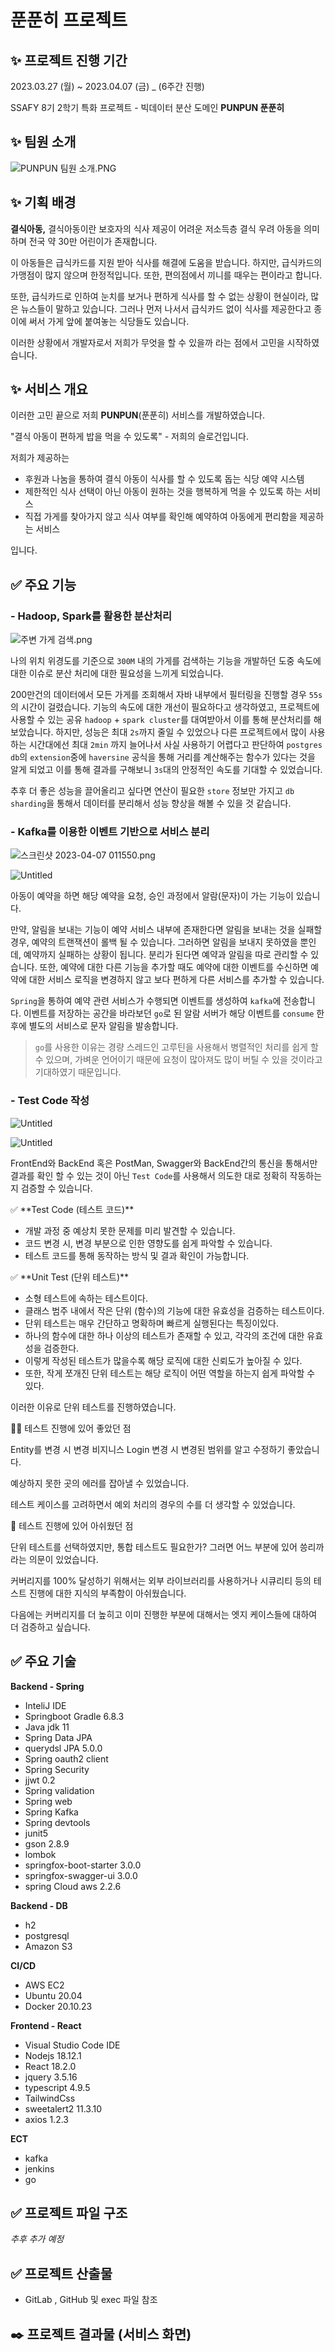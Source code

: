 # 푼푼히 프로젝트

## ✨ 프로젝트 진행 기간

2023.03.27 (월) ~ 2023.04.07 (금) _ (6주간 진행)

SSAFY 8기 2학기 특화 프로젝트 - 빅데이터 분산 도메인 **PUNPUN 푼푼히**

## ✨ 팀원 소개

![PUNPUN 팀원 소개.PNG](https://s3-us-west-2.amazonaws.com/secure.notion-static.com/ac961588-ee35-493c-955b-8bcc6e14d8d5/PUNPUN_%ED%8C%80%EC%9B%90_%EC%86%8C%EA%B0%9C.png)

## ✨ 기획 배경

**********************************결식아동,********************************** 결식아동이란 보호자의 식사 제공이 어려운 저소득층 결식 우려 아동을 의미하며 전국 약 30만 어린이가 존재합니다.

이 아동들은 급식카드를 지원 받아 식사를 해결에 도움을 받습니다. 하지만, 급식카드의 가맹점이 많지 않으며 한정적입니다. 또한, 편의점에서 끼니를 때우는 편이라고 합니다.

또한, 급식카드로 인하여 눈치를 보거나 편하게 식사를 할 수 없는 상황이 현실이라, 많은 뉴스들이 말하고 있습니다. 그러나 먼저 나서서 급식카드 없이 식사를 제공한다고 종이에 써서 가게 앞에 붙여놓는 식당들도 있습니다.

이러한 상황에서 개발자로서 저희가 무엇을 할 수 있을까 라는 점에서 고민을 시작하였습니다.

## ✨ 서비스 개요

이러한 고민 끝으로 저희 **PUNPUN**(푼푼히) 서비스를 개발하였습니다.

"결식 아동이 편하게 밥을 먹을 수 있도록" - 저희의 슬로건입니다.

저희가 제공하는

- 후원과 나눔을 통하여 결식 아동이 식사를 할 수 있도록 돕는 식당 예약 시스템
- 제한적인 식사 선택이 아닌 아동이 원하는 것을 행복하게 먹을 수 있도록 하는 서비스
- 직접 가게를 찾아가지 않고 식사 여부를 확인해 예약하여 아동에게 편리함을 제공하는 서비스

입니다.

## ✅ 주요 기능

### - Hadoop, Spark를 활용한 분산처리

![주변 가게 검색.png](https://s3-us-west-2.amazonaws.com/secure.notion-static.com/b64ed965-31a2-45c7-9530-1bcdc231f5fd/%EC%A3%BC%EB%B3%80_%EA%B0%80%EA%B2%8C_%EA%B2%80%EC%83%89.png)

나의 위치 위경도를 기준으로 `300M` 내의 가게를 검색하는 기능을 개발하던 도중 속도에 대한 이슈로 분산 처리에 대한 필요성을 느끼게 되었습니다.

200만건의 데이터에서 모든 가게를 조회해서 자바 내부에서 필터링을 진행할 경우 `55s`의 시간이 걸렸습니다. 기능의 속도에 대한 개선이 필요하다고 생각하였고, 프로젝트에 사용할 수 있는 공유 `hadoop` + `spark cluster`를 대여받아서 이를 통해 분산처리를 해보았습니다. 하지만, 성능은 최대 `2s`까지 줄일 수 있었으나 다른 프로젝트에서 많이 사용하는 시간대에선 최대 `2min` 까지 늘어나서 사실 사용하기 어렵다고 판단하여 `postgres db`의 `extension`중에 `haversine` 공식을 통해 거리를 계산해주는 함수가 있다는 것을 알게 되었고 이를 통해 결과를 구해보니 `3s`대의 안정적인 속도를 기대할 수 있었습니다.

추후 더 좋은 성능을 끌어올리고 싶다면 연산이 필요한 `store` 정보만 가지고 `db sharding`을 통해서 데이터를 분리해서 성능 향상을 해볼 수 있을 것 같습니다.

### - Kafka를 이용한 이벤트 기반으로 서비스 분리

![스크린샷 2023-04-07 011550.png](https://s3-us-west-2.amazonaws.com/secure.notion-static.com/ddb37d5f-1f28-4c92-b2af-0923c7fdb709/%EC%8A%A4%ED%81%AC%EB%A6%B0%EC%83%B7_2023-04-07_011550.png)

![Untitled](https://s3-us-west-2.amazonaws.com/secure.notion-static.com/7f7e4e84-423a-4dce-8630-f7ab345baddf/Untitled.png)

아동이 예약을 하면 해당 예약을 요청, 승인 과정에서 알람(문자)이 가는 기능이 있습니다.

만약, 알림을 보내는 기능이 예약 서비스 내부에 존재한다면 알림을 보내는 것을 실패할 경우, 예약의 트랜잭션이 롤백 될 수 있습니다. 그러하면 알림을 보내지 못하였을 뿐인데, 예약까지 실패하는 상황이 됩니다. 분리가 된다면 예약과 알림을 따로 관리할 수 있습니다. 또한, 예약에 대한 다른 기능을 추가할 때도 예약에 대한 이벤트를 수신하면 예약에 대한 서비스 로직을 변경하지 않고 보다 편하게 다른 서비스를 추가할 수 있습니다.

`Spring`을 통하여 예약 관련 서비스가 수행되면 이벤트를 생성하여 `kafka`에 전송합니다. 이벤트를 저장하는 공간을 바라보던 `go`로 된 알람 서버가 해당 이벤트를 `consume` 한 후에 별도의 서비스로 문자 알림을 발송합니다.

> `go`를 사용한 이유는 경량 스레드인 고루틴을 사용해서 병렬적인 처리를 쉽게 할 수 있으며, 가벼운 언어이기 때문에 요청이 많아져도 많이 버틸 수 있을 것이라고 기대하였기 때문입니다.
> 

### - Test Code 작성

![Untitled](https://s3-us-west-2.amazonaws.com/secure.notion-static.com/94f01a42-c53a-46c3-8518-051aa77a5100/Untitled.png)

![Untitled](https://s3-us-west-2.amazonaws.com/secure.notion-static.com/02f562fe-f5e0-44ff-81d2-a23d57c36d6b/Untitled.png)

FrontEnd와 BackEnd 혹은 PostMan, Swagger와 BackEnd간의 통신을 통해서만 결과를 확인 할 수 있는 것이 아닌 `Test Code`를 사용해서 의도한 대로 정확히 작동하는지 검증할 수 있습니다.

<aside>
✅ **Test Code (테스트 코드)**

- 개발 과정 중 예상치 못한 문제를 미리 발견할 수 있습니다.
- 코드 변경 시, 변경 부분으로 인한 영향도를 쉽게 파악할 수 있습니다.
- 테스트 코드를 통해 동작하는 방식 및 결과 확인이 가능합니다.
</aside>

<aside>
✅ **Unit Test (단위 테스트)**

- 소형 테스트에 속하는 테스트이다.
- 클래스 범주 내에서 작은 단위 (함수)의 기능에 대한 유효성을 검증하는 테스트이다.
- 단위 테스트는 매우 간단하고 명확하며 빠르게 실행된다는 특징이있다.
- 하나의 함수에 대한 하나 이상의 테스트가 존재할 수 있고, 각각의 조건에 대한 유효성을 검증한다.
- 이렇게 작성된 테스트가 많을수록 해당 로직에 대한 신뢰도가 높아질 수 있다.
- 또한, 작게 쪼개진 단위 테스트는 해당 로직이 어떤 역할을 하는지 쉽게 파악할 수 있다.
</aside>

이러한 이유로 단위 테스트를 진행하였습니다.

👏🏻 테스트 진행에 있어 좋았던 점

Entity를 변경 시 변경
비지니스 Login 변경 시
변경된 범위를 알고 수정하기 좋았습니다.

예상하지 못한 곳의 에러를 잡아낼 수 있었습니다.

테스트 케이스를 고려하면서 예외 처리의 경우의 수를 더 생각할 수 있었습니다.

🥲 테스트 진행에 있어 아쉬웠던 점

단위 테스트를 선택하였지만, 통합 테스트도 필요한가? 그러면 어느 부분에 있어 씅리까라는 의문이 있었습니다.

커버리지를 100% 달성하기 위해서는 외부 라이브러리를 사용하거나 시큐리티 등의 테스트 진행에 대한 지식의 부족함이 아쉬웠습니다.

다음에는 커버리지를 더 높히고 이미 진행한 부분에 대해서는 엣지 케이스들에 대하여 더 검증하고 싶습니다.

## ✅ 주요 기술

**Backend - Spring**

- InteliJ IDE
- Springboot Gradle 6.8.3
- Java jdk 11
- Spring Data JPA
- querydsl JPA 5.0.0
- Spring oauth2 client
- Spring Security
- jjwt 0.2
- Spring validation
- Spring web
- Spring Kafka
- Spring devtools
- junit5
- gson 2.8.9
- lombok
- springfox-boot-starter 3.0.0
- springfox-swagger-ui 3.0.0
- spring Cloud aws 2.2.6

**Backend - DB**

- h2
- postgresql
- Amazon S3

**CI/CD**

- AWS EC2
- Ubuntu 20.04
- Docker 20.10.23

**Frontend - React**

- Visual Studio Code IDE
- Nodejs 18.12.1
- React 18.2.0
- jquery 3.5.16
- typescript 4.9.5
- TailwindCss
- sweetalert2 11.3.10
- axios 1.2.3

**ECT**

- kafka
- jenkins
- go

## ✅ 프로젝트 파일 구조

*추후 추가 예정*

## ✅ 프로젝트 산출물

- GitLab , GitHub 및 exec 파일 참조

## ✒️ 프로젝트 결과물 (서비스 화면)
